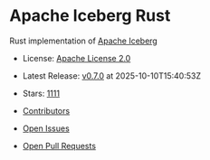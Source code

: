 # Apache Iceberg Rust

Rust implementation of [Apache Iceberg](https://iceberg.apache.org/)


- License: [Apache License 2.0](https://spdx.org/licenses/Apache-2.0.html)
- Latest Release: [v0.7.0](https://github.com/apache/iceberg-rust/releases/tag/v0.7.0) at 2025-10-10T15:40:53Z
- Stars: [1111](https://github.com/apache/iceberg-rust//stargazers)


- [Contributors](https://github.com/apache/iceberg-rust//graphs/contributors)
- [Open Issues](https://github.com/apache/iceberg-rust//issues?q=sort%3Aupdated-desc+is%3Aissue+is%3Aopen)
- [Open Pull Requests](https://github.com/apache/iceberg-rust//pulls?q=sort%3Aupdated-desc+is%3Apr+is%3Aopen)
